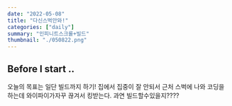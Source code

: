 ```yaml
---
date: "2022-05-08"
title: "다신스벅안와!"
categories: ["daily"]
summary: "인피니트스크롤+빌드"
thumbnail: "./050822.png"
---
```


## Before I start ..

오늘의 목표는 일단 빌드까지 하기!
집에서 집중이 잘 안되서 근처 스벅에 나와 코딩을 하는데 와이파이가자꾸 끊겨서 킹받는다.
과연 빌드할수있을지????
